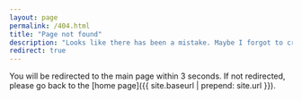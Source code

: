 ```yaml
---
layout: page
permalink: /404.html
title: "Page not found"
description: "Looks like there has been a mistake. Maybe I forgot to create the page 😜."
redirect: true
---
```


You will be redirected to the main page within 3 seconds. If not redirected, please go back to the [home page]({{ site.baseurl | prepend: site.url }}).
